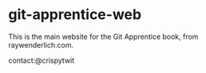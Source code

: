 # git-apprentice-web

This is the main website for the Git Apprentice book, from raywenderlich.com.

contact:@crispytwit